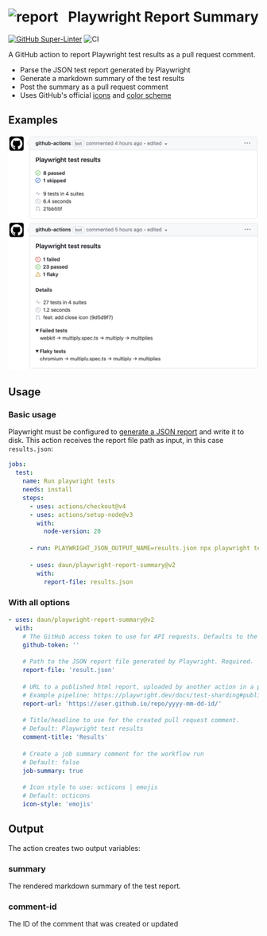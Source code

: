 # ![report](https://icongr.am/octicons/comment-discussion.svg?size=22&color=abb4bf)   Playwright Report Summary

[![GitHub Super-Linter](https://github.com/actions/typescript-action/actions/workflows/linter.yml/badge.svg)](https://github.com/super-linter/super-linter)
![CI](https://github.com/actions/typescript-action/actions/workflows/ci.yml/badge.svg)

A GitHub action to report Playwright test results as a pull request comment.

- Parse the JSON test report generated by Playwright
- Generate a markdown summary of the test results
- Post the summary as a pull request comment
- Uses GitHub's official [icons](https://primer.style/design/foundations/icons) and [color scheme](https://primer.style/design/foundations/color)

## Examples

<img src="assets/comment-passed.png" width="701">

<img src="assets/comment-failed.png" width="701">

## Usage

### Basic usage

Playwright must be configured to [generate a JSON report](https://playwright.dev/docs/test-reporters#json-reporter)
and write it to disk. This action receives the report file path as input, in this case `results.json`:

```yaml
jobs:
  test:
    name: Run playwright tests
    needs: install
    steps:
      - uses: actions/checkout@v4
      - uses: actions/setup-node@v3
        with:
          node-version: 20

      - run: PLAYWRIGHT_JSON_OUTPUT_NAME=results.json npx playwright test --reporter json

      - uses: daun/playwright-report-summary@v2
        with:
          report-file: results.json
```

### With all options

```yaml
- uses: daun/playwright-report-summary@v2
  with:
    # The GitHub access token to use for API requests. Defaults to the standard GITHUB_TOKEN.
    github-token: ''

    # Path to the JSON report file generated by Playwright. Required.
    report-file: 'result.json'

    # URL to a published html report, uploaded by another action in a previous step.
    # Example pipeline: https://playwright.dev/docs/test-sharding#publishing-report-on-the-web
    report-url: 'https://user.github.io/repo/yyyy-mm-dd-id/'

    # Title/headline to use for the created pull request comment.
    # Default: Playwright test results
    comment-title: 'Results'

    # Create a job summary comment for the workflow run
    # Default: false
    job-summary: true

    # Icon style to use: octicons | emojis
    # Default: octicons
    icon-style: 'emojis'
```

## Output

The action creates two output variables:

### summary

The rendered markdown summary of the test report.

### comment-id

The ID of the comment that was created or updated
